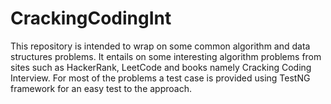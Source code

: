 # CrackingCodingInt

This repository is intended to wrap on some common algorithm and data structures problems. 
It entails on some interesting algorithm problems from sites such as HackerRank, LeetCode and books namely Cracking Coding Interview. 
For most of the problems a test case is provided using TestNG framework for an easy test to the approach. 
